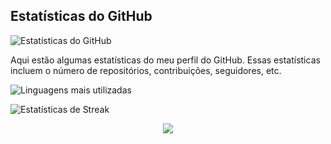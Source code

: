 ## Estatísticas do GitHub

<!-- Substitua "Crislaine-Doria" pelo seu nome de usuário do GitHub -->
![Estatísticas do GitHub](https://github-readme-stats.vercel.app/api?username=Crislaine-Doria&show_icons=true&theme=radical&count_private=true)


<!-- Adicione uma breve descrição ou informações adicionais -->
Aqui estão algumas estatísticas do meu perfil do GitHub. Essas estatísticas incluem o número de repositórios, contribuições, seguidores, etc.

<!-- Mostra as linguagens mais utilizadas -->
![Linguagens mais utilizadas](https://github-readme-stats.vercel.app/api/top-langs/?username=Crislaine-Doria&layout=compact&theme=radical)

<!-- Mostra as estatísticas de streak -->
![Estatísticas de Streak](https://github-readme-streak-stats.herokuapp.com/?user=Crislaine-Doria&theme=radical)

<!-- Adicione uma breve descrição ou informações adicionais -->
<p align="center">
  <a href="https://skillicons.dev">
    <img src="https://skillicons.dev/icons?i=git,mysql,dart,flutter" />
  </a>
</p>
